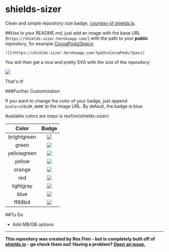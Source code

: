 shields-sizer
=============
Clean and simple repository size badge, [courtesy of shields.io](https://github.com/badges/shields).

##Use
In your README.md, just add an image with the base URL (`https://shields-sizer.herokuapp.com/`) with the path to your **public** repository, for example [CocoaPods/Specs](https://github.com/CocoaPods/Specs):

```
![](https://shields-sizer.herokuapp.com/?path=CocoaPods/Specs)
```

You will then get a nice and pretty SVG with the size of the repository:

![](https://shields-sizer.herokuapp.com/?path=CocoaPods/Specs)

That's it!

###Further Customization

If you want to change the color of your badge, just append `&color=COLOR_NAME` to the image URL.  By default, the badge is blue.

Available colors are (repo is rexfinn/shields-sizer):

| Color         | Badge                                                                                  |
|:-------------:|:--------------------------------------------------------------------------------------:|
| brightgreen   | ![](https://shields-sizer.herokuapp.com/?path=rexfinn/shields-sizer&color=brightgreen) |
| green         | ![](https://shields-sizer.herokuapp.com/?path=rexfinn/shields-sizer&color=green)       |
| yellowgreen   | ![](https://shields-sizer.herokuapp.com/?path=rexfinn/shields-sizer&color=yellowgreen) |
| yellow        | ![](https://shields-sizer.herokuapp.com/?path=rexfinn/shields-sizer&color=yellow)      |
| orange        | ![](https://shields-sizer.herokuapp.com/?path=rexfinn/shields-sizer&color=orange)      |
| red           | ![](https://shields-sizer.herokuapp.com/?path=rexfinn/shields-sizer&color=red)         |
| lightgray     | ![](https://shields-sizer.herokuapp.com/?path=rexfinn/shields-sizer&color=lightgray)   |
| blue          | ![](https://shields-sizer.herokuapp.com/?path=rexfinn/shields-sizer&color=blue)        |
| ff69b4        | ![](https://shields-sizer.herokuapp.com/?path=rexfinn/shields-sizer&color=ff69b4)      |

##To Do
- Add MB/GB options


------

**This repository was created by Rex Finn - but is completely built off of [shields.io](https://github.com/badges/shields) - go check them out!  Having a problem?  [Open an issue.](https://github.com/rexfinn/shields-sizer/issues)**
